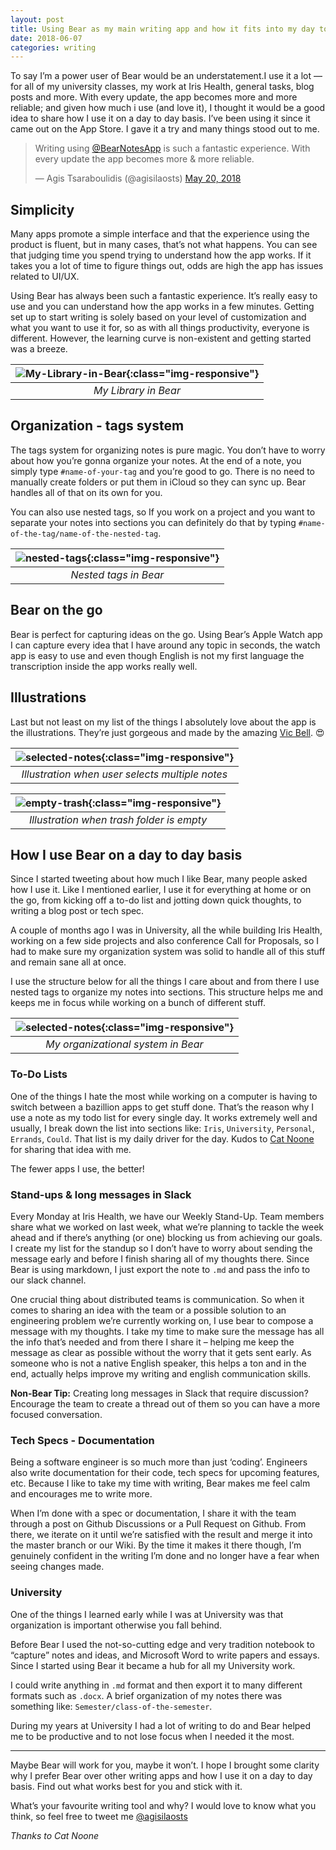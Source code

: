 ```yaml
---
layout: post
title: Using Bear as my main writing app and how it fits into my day to day
date: 2018-06-07
categories: writing
---
```


To say I’m a power user of Bear would be an understatement.I use it a lot —for all of my university classes, my work at Iris Health, general tasks, blog posts and more. With every update, the app becomes more and more reliable; and given how much i use (and love it), I thought it would be a good idea to share how I use it on a day to day basis. I’ve been using it since it came out on the App Store. I gave it a try and many things stood out to me.

<blockquote class="twitter-tweet" data-lang="en"><p lang="en" dir="ltr">Writing using <a href="https://twitter.com/BearNotesApp?ref_src=twsrc%5Etfw">@BearNotesApp</a> is such a fantastic experience. With every update the app becomes more &amp; more reliable.</p>&mdash; Agis Tsaraboulidis (@agisilaosts) <a href="https://twitter.com/agisilaosts/status/998157653946896384?ref_src=twsrc%5Etfw">May 20, 2018</a></blockquote> <script async src="https://platform.twitter.com/widgets.js" charset="utf-8"></script>

## Simplicity

Many apps promote a simple interface and that the experience using the product is fluent, but in many cases, that’s not what happens. You can see that judging time you spend trying to understand how the app works. If it takes you a lot of time to figure things out, odds are high the app has issues related to UI/UX.

Using Bear has always been such a fantastic experience. It’s really easy to use and you can understand how the app works in a few minutes. Getting set up to start writing is solely based on your level of customization and what you want to use it for, so as with all things productivity, everyone is different. However, the learning curve is non-existent and getting started was a breeze.

| ![My-Library-in-Bear](/images/bear/library.png){:class="img-responsive"} |
|:--:|
| *My Library in Bear* |

## Organization - tags system

The tags system for organizing notes is pure magic. You don’t have to worry about how you’re gonna organize your notes. At the end of a note, you simply type `#name-of-your-tag` and you’re good to go. There is no need to manually create folders or put them in iCloud so they can sync up. Bear handles all of that on its own for you.

You can also use nested tags, so If you work on a project and you want to separate your notes into sections you can definitely do that by typing `#name-of-the-tag/name-of-the-nested-tag`.

| ![nested-tags](/images/bear/nestedTags.png){:class="img-responsive"} |
|:--:|
| *Nested tags in Bear* |

## Bear on the go

Bear is perfect for capturing ideas on the go. Using Bear’s Apple Watch app I can capture every idea that I have around any topic in seconds, the watch app is easy to use and even though English is not my first language the transcription inside the app works really well.

## Illustrations

Last but not least on my list of the things I absolutely love about the app is the illustrations. They’re just gorgeous and made by the amazing [Vic Bell](https://www.twitter.com/vic_bell). 😍

| ![selected-notes](/images/bear/selectedNotes.png){:class="img-responsive"} |
|:--:|
| *Illustration when user selects multiple notes* |

| ![empty-trash](/images/bear/empty.png){:class="img-responsive"} |
|:--:|
| *Illustration when trash folder is empty* |

## How I use Bear on a day to day basis

Since I started tweeting about how much I like Bear, many people asked how I use it. Like I mentioned earlier, I use it for everything at home or on the go, from kicking off a to-do list and jotting down quick thoughts, to writing a blog post or tech spec.

A couple of months ago I was in University, all the while building Iris Health, working on a few side projects and also conference Call for Proposals, so I had to make sure my organization system was solid to handle all of this stuff and remain sane all at once.

I use the structure below for all the things I care about and from there I use nested tags to organize my notes into sections. This structure helps me and keeps me in focus while working on a bunch of different stuff.

| ![selected-notes](/images/bear/tagSystems.png){:class="img-responsive"} |
|:--:|
| *My organizational system in Bear* |

### To-Do Lists

One of the things I hate the most while working on a computer is having to switch between a bazillion apps to get stuff done. That’s the reason why I use a note as my todo list for every single day. It works extremely well and usually, I break down the list into sections like: `Iris`, `University`, `Personal`, `Errands`, `Could`. That list is my daily driver for the day. Kudos to [Cat Noone](https://www.twitter.com/imcatnoone) for sharing that idea with me.

The fewer apps I use, the better!

### Stand-ups & long messages in Slack

Every Monday at Iris Health, we have our Weekly Stand-Up. Team members share what we worked on last week, what we’re planning to tackle the week ahead and if there’s anything (or one) blocking us from achieving our goals. I create my list for the standup so I don’t have to worry about sending the message early and before I finish sharing all of my thoughts there. Since Bear is using markdown, I just export the note to `.md` and pass the info to our slack channel.

One crucial thing about distributed teams is communication. So when it comes to sharing an idea with the team or a possible solution to an engineering problem we’re currently working on, I use bear to compose a message with my thoughts. I take my time to make sure the message has all the info that’s needed and from there I share it – helping me keep the message as clear as possible without the worry that it gets sent early. As someone who is not a native English speaker, this helps a ton and in the end, actually helps improve my writing and english communication skills.

**Non-Bear Tip:** Creating long messages in Slack that require discussion? Encourage the team to create a thread out of them so you can have a more focused conversation.

### Tech Specs - Documentation

Being a software engineer is so much more than just ‘coding’. Engineers also write documentation for their code, tech specs for upcoming features, etc. Because I like to take my time with writing, Bear makes me feel calm and encourages me to write more.

When I’m done with a spec or documentation, I share it with the team through a post on Github Discussions or a Pull Request on Github. From there, we iterate on it until we’re satisfied with the result and merge it into the master branch or our Wiki. By the time it makes it there though, I’m genuinely confident in the writing I’m done and no longer have a fear when seeing changes made.

### University

One of the things I learned early while I was at University was that organization is important otherwise you fall behind.

Before Bear I used the not-so-cutting edge and very tradition notebook to “capture” notes and ideas, and Microsoft Word to write papers and essays. Since I started using Bear it became a hub for all my University work.

I could write anything in `.md` format and then export it to many different formats such as `.docx`. A brief organization of my notes there was something like: `Semester/class-of-the-semester`.

During my years at University I had a lot of writing to do and Bear helped me to be productive and to not lose focus when I needed it the most.

---

Maybe Bear will work for you, maybe it won’t. I hope I brought some clarity why I prefer Bear over other writing apps and how I use it on a day to day basis. Find out what works best for you and stick with it.

What’s your favourite writing tool and why? I would love to know what you think, so feel free to tweet me [@agisilaosts](https://twitter.com/agisilaosts)

_Thanks to Cat Noone_